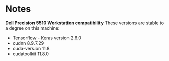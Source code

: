# Notes

**Dell Precision 5510 Workstation compatibility**
These versions are stable to a degree on this machine:
- Tensorflow - Keras version 2.6.0
- cudnn 8.9.7.29
- cuda-version 11.8
- cudatoolkit 11.8.0


